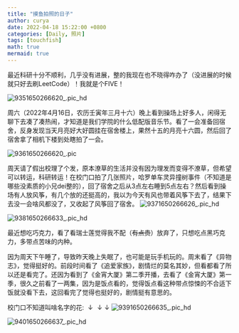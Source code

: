 ```yaml
---
title: "摸鱼拍照的日子"
author: curya
date: 2022-04-18 15:22:00 +0800
categories: [Daily, 照片]
tags: [touchfish]
math: true
mermaid: true
---
```


最近科研十分不顺利，几乎没有进展，整的我现在也不晓得咋办了（没进展的时候就只好去刷LeetCode）！我就是个FIVE！

![9351650266620_.pic_hd](https://s2.loli.net/2022/04/18/qvI4Ck8VGBwXJyf.jpg)

周六（2022年4月16日，农历壬寅年三月十六）晚上看到操场上好多人，闲得无聊下去凑了凑热闹，才知道是我们学院的什么低配版音乐节。看了一会准备回宿舍，反身发现当天月亮好大好圆挂在宿舍楼上，果然十五的月亮十六圆，然后回了宿舍拿了相机下楼到处瞎拍了一会。

![9361650266620_.pic](https://s2.loli.net/2022/04/18/DErsOQMWHdl1bBe.jpg)

周天请了假出校理了个发，原本潦草的生活并没有因为理发而变得不潦草，但希望可以转运，科研转运！在校门口拍了几张照片，哈罗单车灵异撞树事件（不知道是哪些没素质的小兄dei整的），回了宿舍之后从3点左右睡到5点左右？然后看到操场有人放风筝，有几个放的还挺高的，我以为今天有风也带着风筝下去了，结果下去没一会啥风都没了，又收起了风筝回了宿舍。
![9371650266626_.pic_hd](https://s2.loli.net/2022/04/18/LRQZhqpX4UfM7OJ.jpg)

![9381650266633_.pic_hd](https://s2.loli.net/2022/04/18/KtrN4RdH2mAaTLo.jpg)

最近想吃巧克力，看了看瑞士莲觉得我不配（~~有点贵~~）放弃了，只想吃点黑巧克力，多带点苦味的内种。

因为周天下午睡了，导致昨天晚上失眠了，也可能是玩手机玩的。周末看了《异物志》，觉得挺好的。前段时间看了《追爱家族》，剧情烂的莫名其妙，但看都看了所以还是看完了。还因为看到了《金宵大厦》第二季开播，去看了《金宵大厦》第一季，很久之前看了一两集，因为是饭点看的，觉得饭点看这种带点惊悚的不合适下饭就没看下去，这回看完了觉得也挺好的，剧情挺有意思的。

校门口不知道叫啥名字的花: $\downarrow\downarrow\downarrow$
![9391650266635_.pic_hd](https://s2.loli.net/2022/04/18/ShVlZ2r3jGJOIuy.jpg)

![9401650266637_.pic_hd](https://s2.loli.net/2022/04/18/VI5Kn3gWshvPHpQ.jpg)

